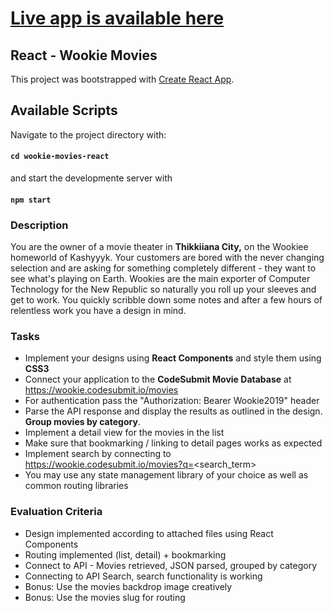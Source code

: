 # [Live app is available here](https://60f9621ea2a976d6607ec296--hungry-leavitt-bbae1c.netlify.app/)

## React - Wookie Movies

This project was bootstrapped with [Create React App](https://github.com/facebook/create-react-app).

## Available Scripts

Navigate to the project directory with:

#### `cd wookie-movies-react`

and start the developmente server with

#### `npm start`

### Description

You are the owner of a movie theater in **Thikkiiana City,** on the Wookiee homeworld of Kashyyyk. Your customers are bored with the never changing selection and are asking for something completely different - they want to see what's playing on Earth. Wookies are the main exporter of Computer Technology for the New Republic so naturally you roll up your sleeves and get to work. You quickly scribble down some notes and after a few hours of relentless work you have a design in mind.

### Tasks

-   Implement your designs using **React Components** and style them using **CSS3**
-   Connect your application to the **CodeSubmit Movie Database** at https://wookie.codesubmit.io/movies
-   For authentication pass the "Authorization: Bearer Wookie2019" header
-   Parse the API response and display the results as outlined in the design. **Group movies by category**.
-   Implement a detail view for the movies in the list
-   Make sure that bookmarking / linking to detail pages works as expected
-   Implement search by connecting to https://wookie.codesubmit.io/movies?q=<search_term>
-   You may use any state management library of your choice as well as common routing libraries

### Evaluation Criteria

-   Design implemented according to attached files using React Components
-   Routing implemented (list, detail) + bookmarking
-   Connect to API - Movies retrieved, JSON parsed, grouped by category
-   Connecting to API Search, search functionality is working
-   Bonus: Use the movies backdrop image creatively
-   Bonus: Use the movies slug for routing

